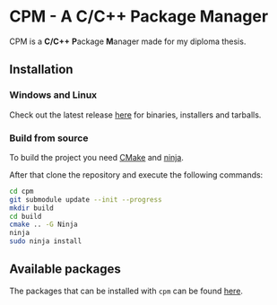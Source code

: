 # CPM - A C/C++ Package Manager

CPM is a **C/C++** **P**ackage **M**anager made for my diploma thesis.

## Installation

### Windows and Linux

Check out the latest release [here](https://github.com/YassenEfremov/cpm/releases/latest) for binaries, installers and tarballs.


### Build from source

To build the project you need [CMake](https://cmake.org/) and [ninja](https://ninja-build.org/).

After that clone the repository and execute the following commands:

```sh
cd cpm
git submodule update --init --progress
mkdir build
cd build
cmake .. -G Ninja
ninja
sudo ninja install
```

## Available packages

The packages that can be installed with `cpm` can be found [here](https://github.com/orgs/cpm-examples/repositories).
